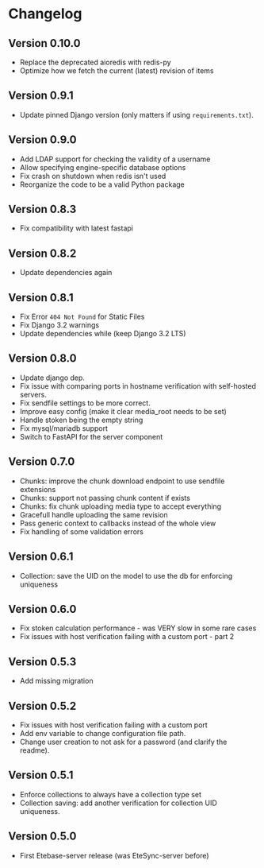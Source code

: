 # Changelog

## Version 0.10.0
- Replace the deprecated aioredis with redis-py
- Optimize how we fetch the current (latest) revision of items

## Version 0.9.1
- Update pinned Django version (only matters if using `requirements.txt`).

## Version 0.9.0
- Add LDAP support for checking the validity of a username
- Allow specifying engine-specific database options
- Fix crash on shutdown when redis isn't used
- Reorganize the code to be a valid Python package

## Version 0.8.3
- Fix compatibility with latest fastapi

## Version 0.8.2
- Update dependencies again

## Version 0.8.1
* Fix Error `404 Not Found` for Static Files
* Fix Django 3.2 warnings
* Update dependencies while (keep Django 3.2 LTS)

## Version 0.8.0
* Update django dep.
* Fix issue with comparing ports in hostname verification with self-hosted servers.
* Fix sendfile settings to be more correct.
* Improve easy config (make it clear media_root needs to be set)
* Handle stoken being the empty string
* Fix mysql/mariadb support
* Switch to FastAPI for the server component

## Version 0.7.0
* Chunks: improve the chunk download endpoint to use sendfile extensions
* Chunks: support not passing chunk content if exists
* Chunks: fix chunk uploading media type to accept everything
* Gracefull handle uploading the same revision
* Pass generic context to callbacks instead of the whole view
* Fix handling of some validation errors

## Version 0.6.1
* Collection: save the UID on the model to use the db for enforcing uniqueness

## Version 0.6.0
* Fix stoken calculation performance - was VERY slow in some rare cases
* Fix issues with host verification failing with a custom port - part 2

## Version 0.5.3
* Add missing migration

## Version 0.5.2
* Fix issues with host verification failing with a custom port
* Add env variable to change configuration file path.
* Change user creation to not ask for a password (and clarify the readme).

## Version 0.5.1
* Enforce collections to always have a collection type set
* Collection saving: add another verification for collection UID uniqueness.

## Version 0.5.0
* First Etebase-server release (was EteSync-server before)
